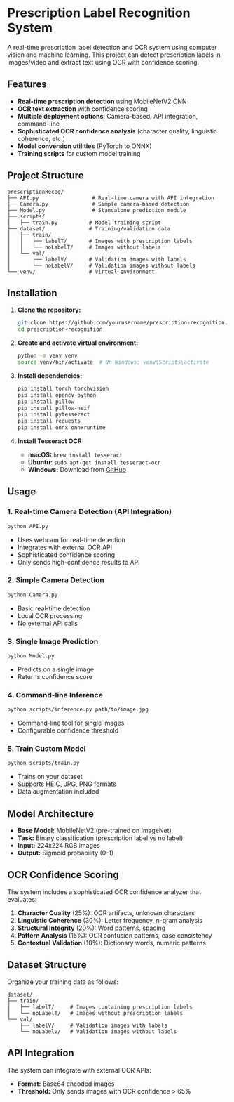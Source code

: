# Prescription Label Recognition System

A real-time prescription label detection and OCR system using computer vision and machine learning. This project can detect prescription labels in images/video and extract text using OCR with confidence scoring.

## Features

- **Real-time prescription detection** using MobileNetV2 CNN
- **OCR text extraction** with confidence scoring
- **Multiple deployment options**: Camera-based, API integration, command-line
- **Sophisticated OCR confidence analysis** (character quality, linguistic coherence, etc.)
- **Model conversion utilities** (PyTorch to ONNX)
- **Training scripts** for custom model training

## Project Structure

```
prescriptionRecog/
├── API.py                 # Real-time camera with API integration
├── Camera.py              # Simple camera-based detection
├── Model.py               # Standalone prediction module
├── scripts/
│   ├── train.py          # Model training script
├── dataset/              # Training/validation data
│   ├── train/
│   │   ├── labelT/       # Images with prescription labels
│   │   └── noLabelT/     # Images without labels
│   └── val/
│       ├── labelV/       # Validation images with labels
│       └── noLabelV/     # Validation images without labels
└── venv/                 # Virtual environment
```

## Installation

1. **Clone the repository:**
   ```bash
   git clone https://github.com/yourusername/prescription-recognition.git
   cd prescription-recognition
   ```

2. **Create and activate virtual environment:**
   ```bash
   python -m venv venv
   source venv/bin/activate  # On Windows: venv\Scripts\activate
   ```

3. **Install dependencies:**
   ```bash
   pip install torch torchvision
   pip install opencv-python
   pip install pillow
   pip install pillow-heif
   pip install pytesseract
   pip install requests
   pip install onnx onnxruntime
   ```

4. **Install Tesseract OCR:**
   - **macOS:** `brew install tesseract`
   - **Ubuntu:** `sudo apt-get install tesseract-ocr`
   - **Windows:** Download from [GitHub](https://github.com/UB-Mannheim/tesseract/wiki)

## Usage

### 1. Real-time Camera Detection (API Integration)
```bash
python API.py
```
- Uses webcam for real-time detection
- Integrates with external OCR API
- Sophisticated confidence scoring
- Only sends high-confidence results to API

### 2. Simple Camera Detection
```bash
python Camera.py
```
- Basic real-time detection
- Local OCR processing
- No external API calls

### 3. Single Image Prediction
```bash
python Model.py
```
- Predicts on a single image
- Returns confidence score

### 4. Command-line Inference
```bash
python scripts/inference.py path/to/image.jpg
```
- Command-line tool for single images
- Configurable confidence threshold

### 5. Train Custom Model
```bash
python scripts/train.py
```
- Trains on your dataset
- Supports HEIC, JPG, PNG formats
- Data augmentation included

## Model Architecture

- **Base Model:** MobileNetV2 (pre-trained on ImageNet)
- **Task:** Binary classification (prescription label vs no label)
- **Input:** 224x224 RGB images
- **Output:** Sigmoid probability (0-1)

## OCR Confidence Scoring

The system includes a sophisticated OCR confidence analyzer that evaluates:

1. **Character Quality** (25%): OCR artifacts, unknown characters
2. **Linguistic Coherence** (30%): Letter frequency, n-gram analysis
3. **Structural Integrity** (20%): Word patterns, spacing
4. **Pattern Analysis** (15%): OCR confusion patterns, case consistency
5. **Contextual Validation** (10%): Dictionary words, numeric patterns

## Dataset Structure

Organize your training data as follows:
```
dataset/
├── train/
│   ├── labelT/     # Images containing prescription labels
│   └── noLabelT/   # Images without prescription labels
└── val/
    ├── labelV/     # Validation images with labels
    └── noLabelV/   # Validation images without labels
```

## API Integration

The system can integrate with external OCR APIs:
- **Format:** Base64 encoded images
- **Threshold:** Only sends images with OCR confidence > 65%
